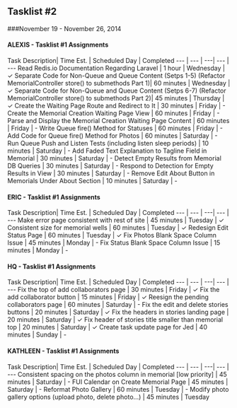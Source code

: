 ## Tasklist #2
###November 19 - November 26, 2014

#### ALEXIS - Tasklist #1 Assignments
Task Description| Time Est. | Scheduled Day | Completed
---   | ---   | ---| --- | ---
Read Redis.io Documentation Regarding Laravel | 1 hour | Wednesday | ✓
Separate Code for Non-Queue and Queue Content (Setps 1-5) (Refactor MemorialController store() to submethods Part 1)| 60 minutes | Wednesday | ✓
Separate Code for Non-Queue and Queue Content (Setps 6-7) (Refactor MemorialController store() to submethods Part 2)| 45 minutes | Thursday | ✓
Create the Waiting Page Route and Redirect to It | 30 minutes | Friday | -
Create the Memorial Creation Waiting Page View | 60 minutes | Friday | -
Parse and Display the Memorial Creation Waiting Page Content | 60 minutes | Friday | -
Write Queue fire() Method for Statuses | 60 minutes | Friday | -
Add Code for Queue fire() Method for Photos | 60 minutes | Saturday | -
Run Queue Push and Listen Tests (including listen sleep periods) | 10 minutes | Saturday | -
Add Faded Text Explanation to Tagline Field in Memorial | 30 minutes | Saturday | -
Detect Empty Results from Memorial DB Queries | 30 minutes | Saturday | -
Respond to Detection for Empty Results in View | 30 minutes | Saturday | -
Remove Edit About Button in Memorials Under About Section | 10 minutes | Saturday | -


#### ERIC - Tasklist #1 Assignments
Task Description| Time Est. | Scheduled Day | Completed
---   | ---   | ---| --- | ---
Make error page consistent with rest of site | 45 minutes | Tuesday | ✓
Consistent size for memorial wells | 60 minutes | Tuesday | ✓
Redesign Edit Status Page | 60 minutes | Tuesday | ✓
Fix Photos Blank Space Column Issue | 45 minutes | Monday | -
Fix Status Blank Space Column Issue | 15 minutes | Monday | -



#### HQ - Tasklist #1 Assignments
Task Description| Time Est. | Scheduled Day | Completed
---   | ---   | ---| --- | ---
Fix the top of add collaborators page | 30 minutes | Friday | ✓
Fix the add collaborator button | 15 minutes | Friday | ✓
Reesign the pending collaborators page |  60 minutes | Saturday | -
Fix the edit and delete stories buttons | 20 minutes | Saturday | ✓
Fix the headers in stories landing page | 20 minutes | Saturday | ✓
Fix header of stories title smaller than memorial top | 20 minutes | Saturday | ✓
Create task update page for Jed | 40 minutes | Sunday | -



#### KATHLEEN - Tasklist #1 Assignments
Task Description| Time Est. | Scheduled Day | Completed
---   | ---   | ---| --- | ---
Consistent spacing on the photos column in memorial [low priority] | 45 minutes | Saturday | -
FUI Calendar on Create Memorial Page | 45 minutes | Saturday | -
Reformat Photo Gallery | 60 minutes | Tuesday | -
Modify photo gallery options (upload photo, delete photo...) | 45 minutes | Tuesday
